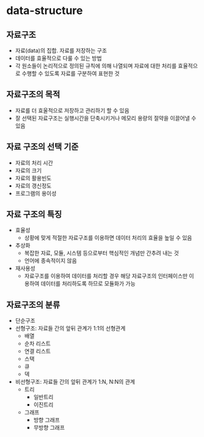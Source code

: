 # data-structure

## 자료구조
* 자료(data)의 집합. 자료를 저장하는 구조
* 데이터를 효율적으로 다룰 수 있는 방법
* 각 원소들이 논리적으로 정의된 규칙에 의해 나열되며 자료에 대한 처리를 효율적으로 수행할 수 있도록 자료를 구분하여 표현한 것

## 자료구조의 목적
* 자료를 더 효울적으로 저장하고 관리하기 할 수 있음
* 잘 선택된 자료구조는 실행시간을 단축시키거나 메모리 용량의 절약을 이끌어낼 수 있음

## 자료 구조의 선택 기준
* 자료의 처리 시간
* 자료의 크기
* 자료의 활용빈도
* 자료의 갱신정도
* 프로그램의 용이성

## 자료 구조의 특징
* 효율성
  * 상황에 맞게 적절한 자료구조를 이용하면 데이터 처리의 효율을 높일 수 있음
* 추상화
  * 복잡한 자료, 모듈, 시스템 등으로부터 핵심적인 개념만 간추려 내는 것
  * 언어에 종속적이지 않음
* 재사용성
  * 자료구조를 이용하여 데이터를 처리할 경우 해당 자료구조의 인터페이스만 이용하여 데이터를 처리하도록 하므로 모듈화가 가능

## 자료구조의 분류
* 단순구조
* 선형구조: 자료들 간의 앞뒤 관계가 1:1의 선형관계
  * 배열
  * 순차 리스트
  * 연결 리스트
  * 스택
  * 큐
  * 덱
* 비선형구조: 자료들 간의 앞뒤 관계가 1:N, N:N의 관계
  * 트리
    * 일반트리
    * 이진트리
  * 그래프
    * 방향 그래프
    * 무방향 그래프
